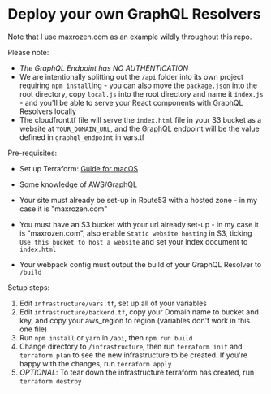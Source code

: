 # Deploy your own GraphQL Resolvers

Note that I use maxrozen.com as an example wildly throughout this repo.

Please note:

* _The GraphQL Endpoint has NO AUTHENTICATION_
* We are intentionally splitting out the `/api` folder into its own project requiring `npm install`ing - you can also move the `package.json` into the root directory, copy `local.js` into the root directory and name it `index.js` - and you'll be able to serve your React components with GraphQL Resolvers locally
* The cloudfront.tf file will serve the `index.html` file in your S3 bucket as a website at `YOUR_DOMAIN_URL`, and the GraphQL endpoint will be the value defined in `graphql_endpoint` in vars.tf

Pre-requisites:

* Set up Terraform: [Guide for macOS](https://maxrozen.com/2018-02-07-getting-started-with-terraform)
* Some knowledge of AWS/GraphQL
* Your site must already be set-up in Route53 with a hosted zone - in my case it is "maxrozen.com"
* You must have an S3 bucket with your url already set-up - in my case it is "maxrozen.com", also enable `Static website hosting` in S3, ticking `Use this bucket to host a website` and set your index document to `index.html`

* Your webpack config must output the build of your GraphQL Resolver to `/build`

Setup steps:

1. Edit `infrastructure/vars.tf`, set up all of your variables
2. Edit `infrastructure/backend.tf`, copy your Domain name to bucket and key, and copy your aws_region to region (variables don't work in this one file)
3. Run `npm install` or `yarn` in `/api`, then `npm run build`
4. Change directory to `/infrastructure`, then run `terraform init` and `terraform plan` to see the new infrastructure to be created. If you're happy with the changes, run `terraform apply`
5. _OPTIONAL_: To tear down the infrastructure terraform has created, run `terraform destroy`

